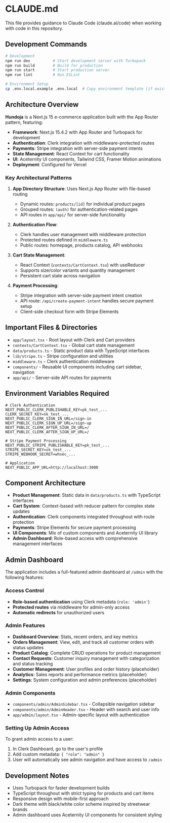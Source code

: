 # CLAUDE.md

This file provides guidance to Claude Code (claude.ai/code) when working with code in this repository.

## Development Commands

```bash
# Development
npm run dev          # Start development server with Turbopack
npm run build        # Build for production
npm run start        # Start production server
npm run lint         # Run ESLint

# Environment Setup
cp .env.local.example .env.local  # Copy environment template (if exists)
```

## Architecture Overview

**Hundoja** is a Next.js 15 e-commerce application built with the App Router pattern, featuring:

- **Framework**: Next.js 15.4.2 with App Router and Turbopack for development
- **Authentication**: Clerk integration with middleware-protected routes
- **Payments**: Stripe integration with server-side payment intents
- **State Management**: React Context for cart functionality
- **UI**: Aceternity UI components, Tailwind CSS, Framer Motion animations
- **Deployment**: Configured for Vercel

### Key Architectural Patterns

1. **App Directory Structure**: Uses Next.js App Router with file-based routing
   - Dynamic routes: `products/[id]` for individual product pages
   - Grouped routes: `(auth)` for authentication-related pages
   - API routes in `app/api/` for server-side functionality

2. **Authentication Flow**: 
   - Clerk handles user management with middleware protection
   - Protected routes defined in `middleware.ts`
   - Public routes: homepage, products catalog, API webhooks

3. **Cart State Management**:
   - React Context (`contexts/CartContext.tsx`) with useReducer
   - Supports size/color variants and quantity management
   - Persistent cart state across navigation

4. **Payment Processing**:
   - Stripe integration with server-side payment intent creation
   - API route: `/api/create-payment-intent` handles secure payment setup
   - Client-side checkout form with Stripe Elements

## Important Files & Directories

- `app/layout.tsx` - Root layout with Clerk and Cart providers
- `contexts/CartContext.tsx` - Global cart state management
- `data/products.ts` - Static product data with TypeScript interfaces
- `lib/stripe.ts` - Stripe configuration and utilities
- `middleware.ts` - Clerk authentication middleware
- `components/` - Reusable UI components including cart sidebar, navigation
- `app/api/` - Server-side API routes for payments

## Environment Variables Required

```env
# Clerk Authentication
NEXT_PUBLIC_CLERK_PUBLISHABLE_KEY=pk_test_...
CLERK_SECRET_KEY=sk_test_...
NEXT_PUBLIC_CLERK_SIGN_IN_URL=/sign-in
NEXT_PUBLIC_CLERK_SIGN_UP_URL=/sign-up
NEXT_PUBLIC_CLERK_AFTER_SIGN_IN_URL=/
NEXT_PUBLIC_CLERK_AFTER_SIGN_UP_URL=/

# Stripe Payment Processing
NEXT_PUBLIC_STRIPE_PUBLISHABLE_KEY=pk_test_...
STRIPE_SECRET_KEY=sk_test_...
STRIPE_WEBHOOK_SECRET=whsec_...

# Application
NEXT_PUBLIC_APP_URL=http://localhost:3000
```

## Component Architecture

- **Product Management**: Static data in `data/products.ts` with TypeScript interfaces
- **Cart System**: Context-based with reducer pattern for complex state updates
- **Authentication**: Clerk components integrated throughout with route protection
- **Payments**: Stripe Elements for secure payment processing
- **UI Components**: Mix of custom components and Aceternity UI library
- **Admin Dashboard**: Role-based access with comprehensive management interfaces

## Admin Dashboard

The application includes a full-featured admin dashboard at `/admin` with the following features:

### Access Control
- **Role-based authentication** using Clerk metadata (`role: 'admin'`)
- **Protected routes** via middleware for admin-only access
- **Automatic redirects** for unauthorized users

### Admin Features
- **Dashboard Overview**: Stats, recent orders, and key metrics
- **Orders Management**: View, edit, and track all customer orders with status updates
- **Product Catalog**: Complete CRUD operations for product management
- **Contact Requests**: Customer inquiry management with categorization and status tracking
- **Customer Management**: User profiles and order history (placeholder)
- **Analytics**: Sales reports and performance metrics (placeholder)
- **Settings**: System configuration and admin preferences (placeholder)

### Admin Components
- `components/admin/AdminSidebar.tsx` - Collapsible navigation sidebar
- `components/admin/AdminHeader.tsx` - Header with search and user info
- `app/admin/layout.tsx` - Admin-specific layout with authentication

### Setting Up Admin Access
To grant admin access to a user:
1. In Clerk Dashboard, go to the user's profile
2. Add custom metadata: `{ "role": "admin" }`
3. User will automatically see admin navigation and have access to `/admin`

## Development Notes

- Uses Turbopack for faster development builds
- TypeScript throughout with strict typing for products and cart items
- Responsive design with mobile-first approach
- Dark theme with black/white color scheme inspired by streetwear brands
- Admin dashboard uses Aceternity UI components for consistent styling